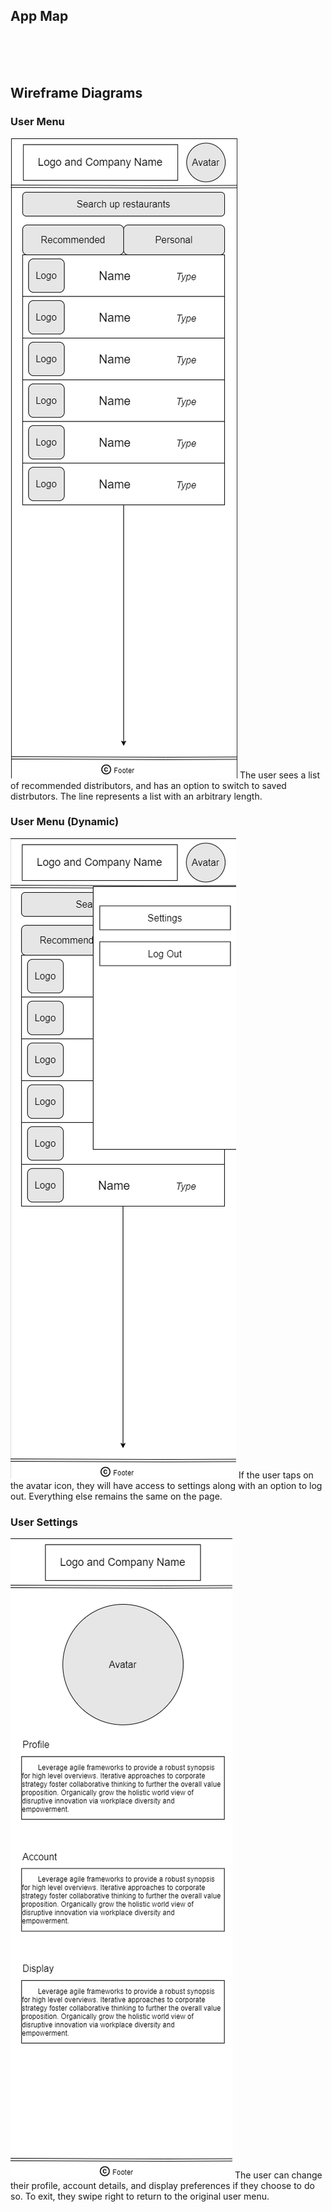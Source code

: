 ## App Map
<br/>
<br/>
<br/>

## Wireframe Diagrams

### User Menu
![User Menu](ux-design/usermenu.png)
The user sees a list of recommended distributors, and has an option to switch to saved distrbutors. The line represents a list with an arbitrary length.

### User Menu (Dynamic)
![User Menu (Dynamic)](ux-design/usermenu-dynamic.png)
If the user taps on the avatar icon, they will have access to settings along with an option to log out. Everything else remains the same on the page.

### User Settings
![User Settings](ux-design/usersettings.png)
The user can change their profile, account details, and display preferences if they choose to do so. To exit, they swipe right to return to the original user menu.